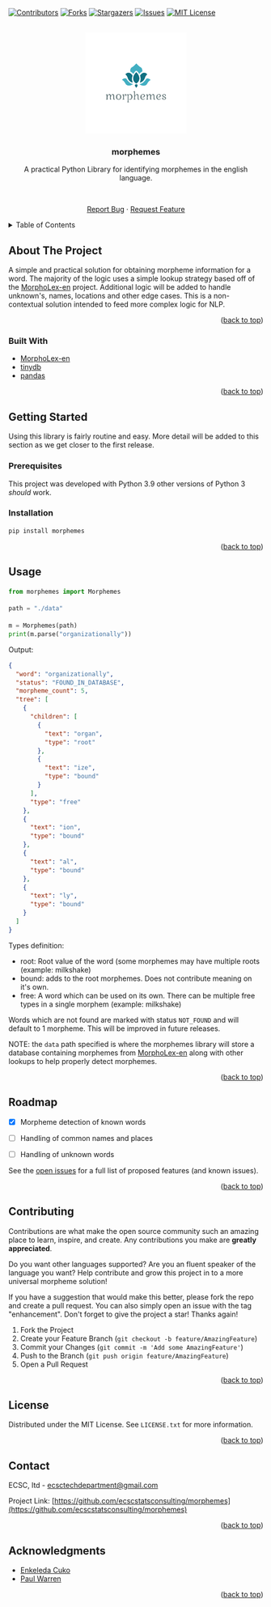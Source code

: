 <div id="top"></div>
<!--
*** Thanks for checking out the Best-README-Template. If you have a suggestion
*** that would make this better, please fork the repo and create a pull request
*** or simply open an issue with the tag "enhancement".
*** Don't forget to give the project a star!
*** Thanks again! Now go create something AMAZING! :D
-->



<!-- PROJECT SHIELDS -->
<!--
*** I'm using markdown "reference style" links for readability.
*** Reference links are enclosed in brackets [ ] instead of parentheses ( ).
*** See the bottom of this document for the declaration of the reference variables
*** for contributors-url, forks-url, etc. This is an optional, concise syntax you may use.
*** https://www.markdownguide.org/basic-syntax/#reference-style-links
-->
[![Contributors][contributors-shield]][contributors-url]
[![Forks][forks-shield]][forks-url]
[![Stargazers][stars-shield]][stars-url]
[![Issues][issues-shield]][issues-url]
[![MIT License][license-shield]][license-url]

[//]: # ([![LinkedIn][linkedin-shield]][linkedin-url])



<!-- PROJECT LOGO -->
<br />
<div align="center">
  <a href="https://github.com/github_username/repo_name">
    <img src="https://raw.githubusercontent.com/ecscstatsconsulting/morphemes/main/images/morphemes-logo.png" alt="Logo" width="200" height="200">
  </a>

<h3 align="center">morphemes</h3>

  <p align="center">
    A practical Python Library for identifying morphemes in the english language.
    <br />

[//]: # (    <a href="https://github.com/ecscstatsconsulting/morphemes"><strong>Explore the docs »</strong></a>)

[//]: # (    <br />)
    <br />

[//]: # (    <a href="https://github.com/github_username/repo_name">View Demo</a>)

[//]: # (    ·)
    <a href="https://github.com/ecscstatsconsulting/morphemes/issues">Report Bug</a>
    ·
    <a href="https://github.com/ecscstatsconsulting/morphemes/issues">Request Feature</a>
  </p>
</div>



<!-- TABLE OF CONTENTS -->
<details>
  <summary>Table of Contents</summary>
  <ol>
    <li>
      <a href="#about-the-project">About The Project</a>
      <ul>
        <li><a href="#built-with">Built With</a></li>
      </ul>
    </li>
    <li>
      <a href="#getting-started">Getting Started</a>
      <ul>
        <li><a href="#prerequisites">Prerequisites</a></li>
        <li><a href="#installation">Installation</a></li>
      </ul>
    </li>
    <li><a href="#usage">Usage</a></li>
    <li><a href="#roadmap">Roadmap</a></li>
    <li><a href="#contributing">Contributing</a></li>
    <li><a href="#license">License</a></li>
    <li><a href="#contact">Contact</a></li>
    <li><a href="#acknowledgments">Acknowledgments</a></li>
  </ol>
</details>



<!-- ABOUT THE PROJECT -->
## About The Project

A simple and practical solution for obtaining morpheme information
for a word.  The majority of the logic uses a simple lookup strategy
based off of the [MorphoLex-en](https://github.com/hugomailhot/MorphoLex-en)
project.  Additional logic will be added to handle unknown's, names,
locations and other edge cases.  This is a non-contextual solution intended
to feed more complex logic for NLP.

<p align="right">(<a href="#top">back to top</a>)</p>



### Built With

* [MorphoLex-en](https://github.com/hugomailhot/MorphoLex-en)
* [tinydb](https://tinydb.readthedocs.io/en/latest/)
* [pandas](https://pandas.pydata.org/)

<p align="right">(<a href="#top">back to top</a>)</p>



<!-- GETTING STARTED -->
## Getting Started

Using this library is fairly routine and easy.  More detail will be added
to this section as we get closer to the first release.

### Prerequisites

This project was developed with Python 3.9 other versions of Python 3 
*should* work.

### Installation

  ```sh
  pip install morphemes
  ```

<p align="right">(<a href="#top">back to top</a>)</p>



<!-- USAGE EXAMPLES -->
## Usage

```python
from morphemes import Morphemes

path = "./data"

m = Morphemes(path)
print(m.parse("organizationally"))
```
Output:
```json
{
  "word": "organizationally",
  "status": "FOUND_IN_DATABASE",
  "morpheme_count": 5,
  "tree": [
    {
      "children": [
        {
          "text": "organ",
          "type": "root"
        },
        {
          "text": "ize",
          "type": "bound"
        }
      ],
      "type": "free"
    },
    {
      "text": "ion",
      "type": "bound"
    },
    {
      "text": "al",
      "type": "bound"
    },
    {
      "text": "ly",
      "type": "bound"
    }
  ]
}
```

Types definition:
 - root: Root value of the word (some morphemes may have multiple roots (example: milkshake)
 - bound: adds to the root morphemes.  Does not contribute meaning on it's own.
 - free: A word which can be used on its own.  There can be multiple free types in a single morphem (example: milkshake)

Words which are not found are marked with status `NOT_FOUND` and will default
to 1 morpheme.  This will be improved in future releases.

NOTE: the `data` path specified is where the morphemes library will
store a database containing morphemes from [MorphoLex-en](https://github.com/hugomailhot/MorphoLex-en)
along with other lookups to help properly detect morphemes.

<p align="right">(<a href="#top">back to top</a>)</p>



<!-- ROADMAP -->
## Roadmap

- [X] Morpheme detection of known words
- [ ] Handling of common names and places
- [ ] Handling of unknown words


See the [open issues](https://github.com/ecscstatsconsulting/morphemes/issues) for a full list of 
proposed features (and known issues).

<p align="right">(<a href="#top">back to top</a>)</p>



<!-- CONTRIBUTING -->
## Contributing

Contributions are what make the open source community such an amazing 
place to learn, inspire, and create. Any contributions you make are 
**greatly appreciated**.

Do you want other languages supported?  Are you an fluent speaker of the
language you want?  Help contribute and grow this project in to a more
universal morpheme solution!

If you have a suggestion that would make this better, please fork the repo 
and create a pull request. You can also simply open an issue with the tag 
"enhancement".  Don't forget to give the project a star! Thanks again!

1. Fork the Project
2. Create your Feature Branch (`git checkout -b feature/AmazingFeature`)
3. Commit your Changes (`git commit -m 'Add some AmazingFeature'`)
4. Push to the Branch (`git push origin feature/AmazingFeature`)
5. Open a Pull Request

<p align="right">(<a href="#top">back to top</a>)</p>



<!-- LICENSE -->
## License

Distributed under the MIT License. See `LICENSE.txt` for more information.

<p align="right">(<a href="#top">back to top</a>)</p>



<!-- CONTACT -->
## Contact

ECSC, ltd - ecsctechdepartment@gmail.com

Project Link: [https://github.com/ecscstatsconsulting/morphemes](https://github.com/ecscstatsconsulting/morphemes)

<p align="right">(<a href="#top">back to top</a>)</p>



<!-- ACKNOWLEDGMENTS -->
## Acknowledgments

* [Enkeleda Cuko]()
* [Paul Warren](https://github.com/paul0warren)

<p align="right">(<a href="#top">back to top</a>)</p>



<!-- MARKDOWN LINKS & IMAGES -->
<!-- https://www.markdownguide.org/basic-syntax/#reference-style-links -->
[contributors-shield]: https://img.shields.io/github/contributors/ecscstatsconsulting/morphemes.svg?style=for-the-badge
[contributors-url]: https://github.com/ecscstatsconsulting/morphemes/graphs/contributors
[forks-shield]: https://img.shields.io/github/forks/ecscstatsconsulting/morphemes.svg?style=for-the-badge
[forks-url]: https://github.com/ecscstatsconsulting/morphemes/network/members
[stars-shield]: https://img.shields.io/github/stars/ecscstatsconsulting/morphemes.svg?style=for-the-badge
[stars-url]: https://github.com/ecscstatsconsulting/morphemes/stargazers
[issues-shield]: https://img.shields.io/github/issues/ecscstatsconsulting/morphemes.svg?style=for-the-badge
[issues-url]: https://github.com/ecscstatsconsulting/morphemes/issues
[license-shield]: https://img.shields.io/github/license/ecscstatsconsulting/morphemes.svg?style=for-the-badge
[license-url]: https://github.com/ecscstatsconsulting/morphemes/blob/master/LICENSE.txt
[linkedin-shield]: https://img.shields.io/badge/-LinkedIn-black.svg?style=for-the-badge&logo=linkedin&colorB=555

[//]: # ([linkedin-url]: https://linkedin.com/in/linkedin_username)
[//]: # ([product-screenshot]: images/screenshot.png)